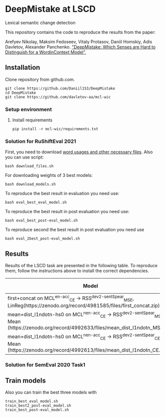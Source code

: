 # DeepMistake at LSCD
Lexical semantic change detection

This repository contains the code to reproduce the results from the paper:

Arefyev Nikolay, Maksim Fedoseev, Vitaly Protasov, Daniil Homskiy, Adis Davletov, Alexander Panchenko. ["DeepMistake: Which Senses are Hard to Distinguish for a Word­in­Context Model"](http://www.dialog-21.ru/media/5235/arefyevnplusetal133.pdf),




## Installation
Clone repository from github.com.
```shell script
git clone https://github.com/Daniil153/DeepMistake
cd DeepMistake
git clone https://github.com/davletov-aa/mcl-wic
```

### Setup environment
1. Install requirements
    ```shell script
    pip install -r mcl-wic/requirements.txt
    ```

### Solution for RuShiftEval 2021
First, you need to download [word usages and other necessary files](https://zenodo.org/record/4977798#.YMxeNCZRVH4). Also you can use script:
```shell script
bash download_files.sh
```
For downloading weights of 3 best models:
```shell script
bash download_models.sh 
```
To reproduce the best result in evaluation you need use:
```shell script
bash eval_best_eval_model.sh
```
To reproduce the best result in post evaluation you need use:
```shell script
bash eval_best_post-eval_model.sh
```
To reproduce second the best result in post evaluation you need use
```shell script
bash eval_2best_post-eval_model.sh
```


## Results
Results of the LSCD task are presented in the following table. To reproduce them, follow the instructions above to install the correct dependencies. 


<table>
    <thead>
        <tr>
            <th rowspan=1><b>Model</b></th>
            <th colspan=1><b>RuShiftEval avg</b></th>
            <th colspan=1><b>RuShiftEval1</b></th>
            <th colspan=1><b>RuShiftEval2</b></th>
            <th colspan=1><b>RuShiftEval3</b></th>
        </tr>
    </thead>
    <tbody>
        <tr>
            <td>first+concat on MCL<sup>en-acc</sup><sub>CE</sub> &rarr; RSS<sup>dev2-sentSpear</sup><sub>MSE</sub>, LinReg(https://zenodo.org/record/4981585/files/first_concat.zip)</td>
            <td>0.795</td>
            <td>0.812</td>
            <td>0.78</td>
            <td>0.795</td>
        </tr>
        <tr>
            <td>mean+dist_l1ndotn-hs0 on MCL<sup>nen-acc</sup><sub>CE</sub> &rarr; RSS<sup>dev2-sentSpear</sup><sub>MSE</sub>, Mean (https://zenodo.org/record/4992633/files/mean_dist_l1ndotn_MSE.zip)</td>
            <td>0.833</td>
            <td>0.839</td>
            <td>0.834</td>
            <td>0.826</td>
        </tr>
        <tr>
            <td>mean+dist_l1ndotn-hs0 on MCL<sup>nen-acc</sup><sub>CE</sub> &rarr; RSS<sup>dev2-sentSpear</sup><sub>CE</sub>, Mean (https://zenodo.org/record/4992613/files/mean_dist_l1ndotn_CE.zip)</td>
            <td>0.85</td>
            <td>0.863</td>
            <td>0.854</td>
            <td>0.834</td>
        </tr>
    </tbody>
</table>


### Solution for SemEval 2020 Task1


## Train models
Also you can train the best three models with 
```shell script
train_best_eval_model.sh
train_best2_post-eval_model.sh
train_best_post-eval_model.sh
```
